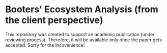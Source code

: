# Booters' Ecosystem Analysis (from the client perspective)
This repository was created to support an academic publication (under reviewing process). Therefore, it will be available only once the paper gets accepted. Sorry for the incovenience!
